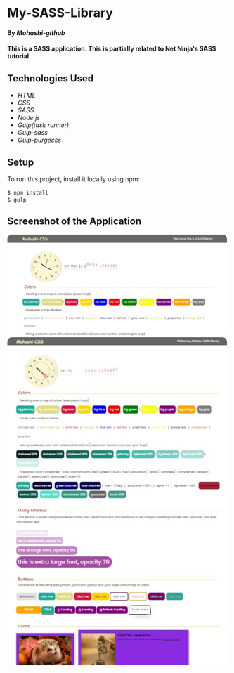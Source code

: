 # My-SASS-Library

#### By _**Mahashi-github**_

#### This is a SASS application. This is partially related to Net Ninja's SASS tutorial.

## Technologies Used
* _HTML_
* _CSS_
* _SASS_
* _Node.js_
* _Gulp(task runner)_
* _Gulp-sass_
* _Gulp-purgecss_

## Setup
To run this project, install it locally using npm:

```
$ npm install
$ gulp
```
## Screenshot of the Application
<p>
  <img src="screenshot1.jpg" style="border-radius: 10px" width="500">
  <img src="screenshot2.jpg" style="border-radius: 10px" width="500">
</p>